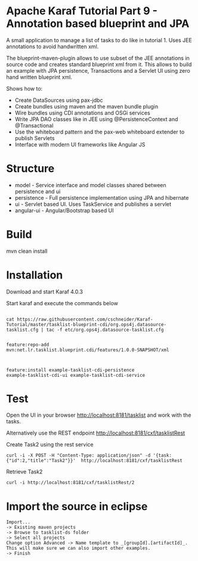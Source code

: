 # Apache Karaf Tutorial Part 9 - Annotation based blueprint and JPA

A small application to manage a list of tasks to do like in tutorial 1. Uses JEE annotations to avoid handwritten xml.

The blueprint-maven-plugin allows to use subset of the JEE annotations in source code and creates standard blueprint xml from it. This allows to build an example with JPA persistence, Transactions and a Servlet UI using zero hand written blueprint xml.

Shows how to:

* Create DataSources using pax-jdbc
* Create bundles using maven and the maven bundle plugin
* Wire bundles using CDI annotations and OSGi services
* Write JPA DAO classes like in JEE using @PersistenceContext and @Transactional
* Use the whiteboard pattern and the pax-web whiteboard extender to publish Servlets
* Interface with modern UI frameworks like Angular JS

# Structure

* model - Service interface and model classes shared between persistence and ui
* persistence - Full persistence implementation using JPA and hibernate
* ui - Servlet based UI. Uses TaskService and publishes a servlet 
* angular-ui - Angular/Bootstrap based UI

# Build

mvn clean install

# Installation

Download and start Karaf 4.0.3 

Start karaf and execute the commands below

<code>
cat https://raw.githubusercontent.com/cschneider/Karaf-Tutorial/master/tasklist-blueprint-cdi/org.ops4j.datasource-tasklist.cfg | tac -f etc/org.ops4j.datasource-tasklist.cfg

feature:repo-add mvn:net.lr.tasklist.blueprint.cdi/features/1.0.0-SNAPSHOT/xml

feature:install example-tasklist-cdi-persistence example-tasklist-cdi-ui example-tasklist-cdi-service
</code>

# Test

Open the UI in your browser <http://localhost:8181/tasklist> and work with the tasks.

Alternatively use the REST endpoint <http://localhost:8181/cxf/tasklistRest>

Create Task2 using the rest service

	curl -i -X POST -H "Content-Type: application/json" -d '{task:{"id":2,"title":"Task2"}}'  http://localhost:8181/cxf/tasklistRest

Retrieve Task2

	curl -i http://localhost:8181/cxf/tasklistRest/2

# Import the source in eclipse

	Import... 
	-> Existing maven projects 
	-> Browse to tasklist-ds folder 
	-> Select all projects 
	Change option Advanced -> Name template to _[groupId].[artifactId]_. This will make sure we can also import other examples.
	-> Finish
 

